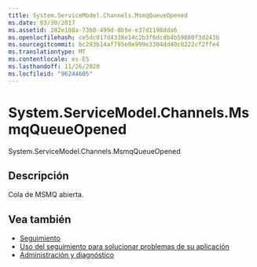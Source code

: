 ```yaml
---
title: System.ServiceModel.Channels.MsmqQueueOpened
ms.date: 03/30/2017
ms.assetid: 282e108a-73b0-499d-8b9e-e37d1198dda6
ms.openlocfilehash: ce5dc017d4338e14c2b3f6dcdb4b59680f3d243b
ms.sourcegitcommit: bc293b14af795e0e999e3304dd40c0222cf2ffe4
ms.translationtype: MT
ms.contentlocale: es-ES
ms.lasthandoff: 11/26/2020
ms.locfileid: "96244605"
---
```

# <a name="systemservicemodelchannelsmsmqqueueopened"></a>System.ServiceModel.Channels.MsmqQueueOpened

System.ServiceModel.Channels.MsmqQueueOpened  
  
## <a name="description"></a>Descripción  

 Cola de MSMQ abierta.  
  
## <a name="see-also"></a>Vea también

- [Seguimiento](index.md)
- [Uso del seguimiento para solucionar problemas de su aplicación](using-tracing-to-troubleshoot-your-application.md)
- [Administración y diagnóstico](../index.md)
